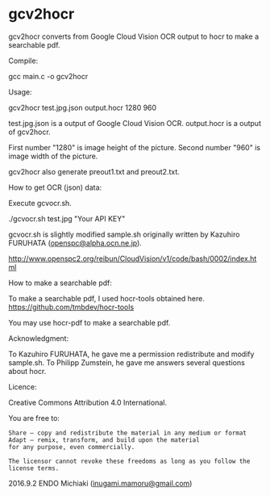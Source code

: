 # gcv2hocr

gcv2hocr converts from Google Cloud Vision OCR output to hocr to make a searchable pdf.


Compile:

gcc main.c -o gcv2hocr


Usage:

gcv2hocr test.jpg.json output.hocr 1280 960

test.jpg.json is a output of Google Cloud Vision OCR.
output.hocr is a output of gcv2hocr.

First number "1280" is image height of the picture.
Second number "960" is image width of the picture.

gcv2hocr also generate preout1.txt and preout2.txt.


How to get OCR (json) data:

Execute gcvocr.sh.

./gcvocr.sh test.jpg "Your API KEY"

gcvocr.sh is slightly modified sample.sh originally written by Kazuhiro FURUHATA (openspc@alpha.ocn.ne.jp).

http://www.openspc2.org/reibun/CloudVision/v1/code/bash/0002/index.html
 

How to make a searchable pdf:

To make a searchable pdf, I used hocr-tools obtained here.
https://github.com/tmbdev/hocr-tools

You may use hocr-pdf to make a searchable pdf.


Acknowledgment:

To Kazuhiro FURUHATA, he gave me a permission redistribute and modify sample.sh.
To Philipp Zumstein, he gave me answers several questions about hocr.


Licence:

Creative Commons Attribution 4.0 International.

You are free to:

    Share — copy and redistribute the material in any medium or format
    Adapt — remix, transform, and build upon the material
    for any purpose, even commercially.

    The licensor cannot revoke these freedoms as long as you follow the license terms.



2016.9.2 ENDO Michiaki (inugami.mamoru@gmail.com)

